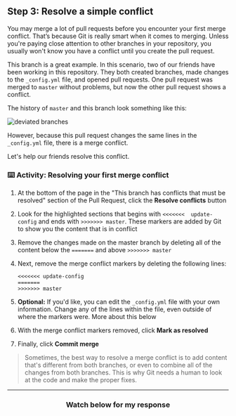 ## Step 3: Resolve a simple conflict

You may merge a lot of pull requests before you encounter your first merge conflict. That’s because Git is really smart when it comes to merging. Unless you're paying close attention to other branches in your repository, you usually won't know you have a conflict until you create the pull request.

This branch is a great example. In this scenario, two of our friends have been working in this repository. They both created branches, made changes to the `_config.yml` file, and opened pull requests. One pull request was merged to `master` without problems, but now the other pull request shows a conflict.

The history of `master` and this branch look something like this:

![deviated branches](https://user-images.githubusercontent.com/13326548/36703493-b8f4d5ee-1b10-11e8-9f95-4ec9993fe704.png)

However, because this pull request changes the same lines in the `_config.yml` file, there is a merge conflict. 

Let's help our friends resolve this conflict.

### :keyboard: Activity: Resolving your first merge conflict

1. At the bottom of the page in the "This branch has conflicts that must be resolved" section of the Pull Request, click the **Resolve conflicts** button
1. Look for the highlighted sections that begins with  `<<<<<<<  update-config` and ends with `>>>>>>> master`. These markers are added by Git to show you the content that is in conflict
1. Remove the changes made on the master branch by deleting all of the content below the `=======` and above `>>>>>>> master`
1. Next, remove the merge conflict markers by deleting the following lines:

       <<<<<<< update-config
       =======
       >>>>>>> master

1. **Optional:** If you'd like, you can edit the `_config.yml` file with your own information. Change any of the lines within the file, even outside of where the markers were. More about this below
1. With the merge conflict markers removed, click **Mark as resolved**
1. Finally, click **Commit merge**

> Sometimes, the best way to resolve a merge conflict is to add content that's different from both branches, or even to combine all of the changes from both branches. This is why Git needs a human to look at the code and make the proper fixes.

<hr>
<h3 align="center">Watch below for my response</h3>
